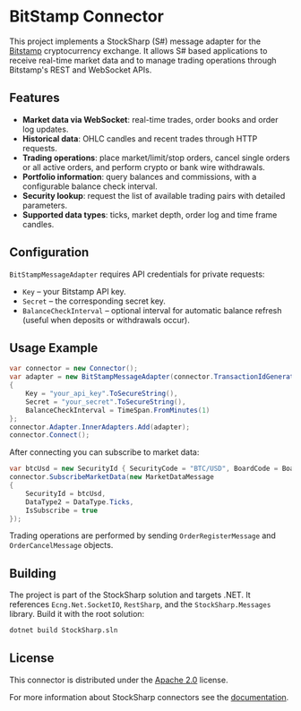# BitStamp Connector

This project implements a StockSharp (S#) message adapter for the [Bitstamp](https://www.bitstamp.net/) cryptocurrency exchange. It allows S# based applications to receive real-time market data and to manage trading operations through Bitstamp's REST and WebSocket APIs.

## Features

- **Market data via WebSocket**: real-time trades, order books and order log updates.
- **Historical data**: OHLC candles and recent trades through HTTP requests.
- **Trading operations**: place market/limit/stop orders, cancel single orders or all active orders, and perform crypto or bank wire withdrawals.
- **Portfolio information**: query balances and commissions, with a configurable balance check interval.
- **Security lookup**: request the list of available trading pairs with detailed parameters.
- **Supported data types**: ticks, market depth, order log and time frame candles.

## Configuration

`BitStampMessageAdapter` requires API credentials for private requests:

- `Key` – your Bitstamp API key.
- `Secret` – the corresponding secret key.
- `BalanceCheckInterval` – optional interval for automatic balance refresh (useful when deposits or withdrawals occur).

## Usage Example

```csharp
var connector = new Connector();
var adapter = new BitStampMessageAdapter(connector.TransactionIdGenerator)
{
    Key = "your_api_key".ToSecureString(),
    Secret = "your_secret".ToSecureString(),
    BalanceCheckInterval = TimeSpan.FromMinutes(1)
};
connector.Adapter.InnerAdapters.Add(adapter);
connector.Connect();
```

After connecting you can subscribe to market data:

```csharp
var btcUsd = new SecurityId { SecurityCode = "BTC/USD", BoardCode = BoardCodes.BitStamp };
connector.SubscribeMarketData(new MarketDataMessage
{
    SecurityId = btcUsd,
    DataType2 = DataType.Ticks,
    IsSubscribe = true
});
```

Trading operations are performed by sending `OrderRegisterMessage` and `OrderCancelMessage` objects.

## Building

The project is part of the StockSharp solution and targets .NET. It references `Ecng.Net.SocketIO`, `RestSharp`, and the `StockSharp.Messages` library. Build it with the root solution:

```bash
dotnet build StockSharp.sln
```

## License

This connector is distributed under the [Apache 2.0](https://www.apache.org/licenses/LICENSE-2.0) license.

For more information about StockSharp connectors see the [documentation](https://doc.stocksharp.com/topics/api/connectors/crypto_exchanges/bitstamp.html).
